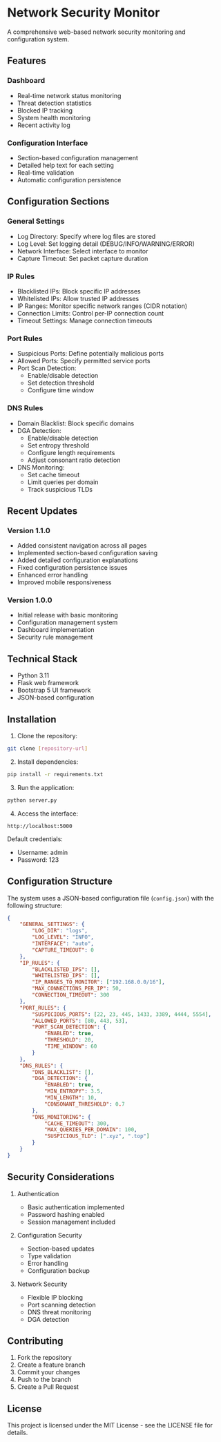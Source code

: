 # Network Security Monitor

A comprehensive web-based network security monitoring and configuration system.

## Features

### Dashboard
- Real-time network status monitoring
- Threat detection statistics
- Blocked IP tracking
- System health monitoring
- Recent activity log

### Configuration Interface
- Section-based configuration management
- Detailed help text for each setting
- Real-time validation
- Automatic configuration persistence

## Configuration Sections

### General Settings
- Log Directory: Specify where log files are stored
- Log Level: Set logging detail (DEBUG/INFO/WARNING/ERROR)
- Network Interface: Select interface to monitor
- Capture Timeout: Set packet capture duration

### IP Rules
- Blacklisted IPs: Block specific IP addresses
- Whitelisted IPs: Allow trusted IP addresses
- IP Ranges: Monitor specific network ranges (CIDR notation)
- Connection Limits: Control per-IP connection count
- Timeout Settings: Manage connection timeouts

### Port Rules
- Suspicious Ports: Define potentially malicious ports
- Allowed Ports: Specify permitted service ports
- Port Scan Detection:
  * Enable/disable detection
  * Set detection threshold
  * Configure time window

### DNS Rules
- Domain Blacklist: Block specific domains
- DGA Detection:
  * Enable/disable detection
  * Set entropy threshold
  * Configure length requirements
  * Adjust consonant ratio detection
- DNS Monitoring:
  * Set cache timeout
  * Limit queries per domain
  * Track suspicious TLDs

## Recent Updates

### Version 1.1.0
- Added consistent navigation across all pages
- Implemented section-based configuration saving
- Added detailed configuration explanations
- Fixed configuration persistence issues
- Enhanced error handling
- Improved mobile responsiveness

### Version 1.0.0
- Initial release with basic monitoring
- Configuration management system
- Dashboard implementation
- Security rule management

## Technical Stack
- Python 3.11
- Flask web framework
- Bootstrap 5 UI framework
- JSON-based configuration

## Installation

1. Clone the repository:
```bash
git clone [repository-url]
```

2. Install dependencies:
```bash
pip install -r requirements.txt
```

3. Run the application:
```bash
python server.py
```

4. Access the interface:
```
http://localhost:5000
```

Default credentials:
- Username: admin
- Password: 123

## Configuration Structure

The system uses a JSON-based configuration file (`config.json`) with the following structure:

```json
{
    "GENERAL_SETTINGS": {
        "LOG_DIR": "logs",
        "LOG_LEVEL": "INFO",
        "INTERFACE": "auto",
        "CAPTURE_TIMEOUT": 0
    },
    "IP_RULES": {
        "BLACKLISTED_IPS": [],
        "WHITELISTED_IPS": [],
        "IP_RANGES_TO_MONITOR": ["192.168.0.0/16"],
        "MAX_CONNECTIONS_PER_IP": 50,
        "CONNECTION_TIMEOUT": 300
    },
    "PORT_RULES": {
        "SUSPICIOUS_PORTS": [22, 23, 445, 1433, 3389, 4444, 5554],
        "ALLOWED_PORTS": [80, 443, 53],
        "PORT_SCAN_DETECTION": {
            "ENABLED": true,
            "THRESHOLD": 20,
            "TIME_WINDOW": 60
        }
    },
    "DNS_RULES": {
        "DNS_BLACKLIST": [],
        "DGA_DETECTION": {
            "ENABLED": true,
            "MIN_ENTROPY": 3.5,
            "MIN_LENGTH": 10,
            "CONSONANT_THRESHOLD": 0.7
        },
        "DNS_MONITORING": {
            "CACHE_TIMEOUT": 300,
            "MAX_QUERIES_PER_DOMAIN": 100,
            "SUSPICIOUS_TLD": [".xyz", ".top"]
        }
    }
}
```

## Security Considerations

1. Authentication
   - Basic authentication implemented
   - Password hashing enabled
   - Session management included

2. Configuration Security
   - Section-based updates
   - Type validation
   - Error handling
   - Configuration backup

3. Network Security
   - Flexible IP blocking
   - Port scanning detection
   - DNS threat monitoring
   - DGA detection

## Contributing

1. Fork the repository
2. Create a feature branch
3. Commit your changes
4. Push to the branch
5. Create a Pull Request

## License

This project is licensed under the MIT License - see the LICENSE file for details.
